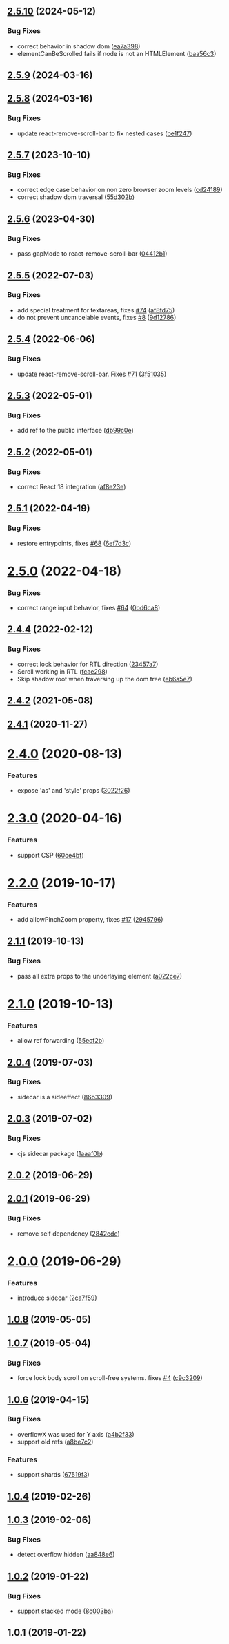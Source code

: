 ## [2.5.10](https://github.com/theKashey/react-remove-scroll/compare/v2.5.9...v2.5.10) (2024-05-12)

### Bug Fixes

- correct behavior in shadow dom ([ea7a398](https://github.com/theKashey/react-remove-scroll/commit/ea7a398ffe624678fb0b9450ea8812ab6ebdb1b5))
- elementCanBeScrolled fails if node is not an HTMLElement ([baa56c3](https://github.com/theKashey/react-remove-scroll/commit/baa56c3daa7e1d6b802c6ba7f2efd989cc412a13))

## [2.5.9](https://github.com/theKashey/react-remove-scroll/compare/v2.5.8...v2.5.9) (2024-03-16)

## [2.5.8](https://github.com/theKashey/react-remove-scroll/compare/v2.5.7...v2.5.8) (2024-03-16)

### Bug Fixes

- update react-remove-scroll-bar to fix nested cases ([be1f247](https://github.com/theKashey/react-remove-scroll/commit/be1f247ef908faa15b569295726b164a0a026978))

## [2.5.7](https://github.com/theKashey/react-remove-scroll/compare/v2.5.6...v2.5.7) (2023-10-10)

### Bug Fixes

- correct edge case behavior on non zero browser zoom levels ([cd24189](https://github.com/theKashey/react-remove-scroll/commit/cd24189765f59074bba22cbf03ce5f80e2950c7d))
- correct shadow dom traversal ([55d302b](https://github.com/theKashey/react-remove-scroll/commit/55d302ba98f250eb366fc36337b4d4656889ae88))

## [2.5.6](https://github.com/theKashey/react-remove-scroll/compare/v2.5.5...v2.5.6) (2023-04-30)

### Bug Fixes

- pass gapMode to react-remove-scroll-bar ([04412b1](https://github.com/theKashey/react-remove-scroll/commit/04412b14b3f164a632e711998ba414f0a9929438))

## [2.5.5](https://github.com/theKashey/react-remove-scroll/compare/v2.5.4...v2.5.5) (2022-07-03)

### Bug Fixes

- add special treatment for textareas, fixes [#74](https://github.com/theKashey/react-remove-scroll/issues/74) ([af8fd75](https://github.com/theKashey/react-remove-scroll/commit/af8fd751a49d6deb9f40d79ecef9b030f291354e))
- do not prevent uncancelable events, fixes [#8](https://github.com/theKashey/react-remove-scroll/issues/8) ([9d12786](https://github.com/theKashey/react-remove-scroll/commit/9d127860addd39c7305aea9e57ee2f51cecd229d))

## [2.5.4](https://github.com/theKashey/react-remove-scroll/compare/v2.5.3...v2.5.4) (2022-06-06)

### Bug Fixes

- update react-remove-scroll-bar. Fixes [#71](https://github.com/theKashey/react-remove-scroll/issues/71) ([3f51035](https://github.com/theKashey/react-remove-scroll/commit/3f51035e5a433443657169ea8c61661acf301b14))

## [2.5.3](https://github.com/theKashey/react-remove-scroll/compare/v2.5.2...v2.5.3) (2022-05-01)

### Bug Fixes

- add ref to the public interface ([db99c0e](https://github.com/theKashey/react-remove-scroll/commit/db99c0e484fd67ee87a889d4cb939c5a43f2734a))

## [2.5.2](https://github.com/theKashey/react-remove-scroll/compare/v2.5.1...v2.5.2) (2022-05-01)

### Bug Fixes

- correct React 18 integration ([af8e23e](https://github.com/theKashey/react-remove-scroll/commit/af8e23e28be1d1fed917fc2967030d29680c2fc2))

## [2.5.1](https://github.com/theKashey/react-remove-scroll/compare/v2.5.0...v2.5.1) (2022-04-19)

### Bug Fixes

- restore entrypoints, fixes [#68](https://github.com/theKashey/react-remove-scroll/issues/68) ([6ef7d3c](https://github.com/theKashey/react-remove-scroll/commit/6ef7d3c8b935c9bc1eb75f1aa8e1ea6738ae2985))

# [2.5.0](https://github.com/theKashey/react-remove-scroll/compare/v2.4.4...v2.5.0) (2022-04-18)

### Bug Fixes

- correct range input behavior, fixes [#64](https://github.com/theKashey/react-remove-scroll/issues/64) ([0bd6ca8](https://github.com/theKashey/react-remove-scroll/commit/0bd6ca85d014acc10ed37b6d3f9e70e1ee4e2c30))

## [2.4.4](https://github.com/theKashey/react-remove-scroll/compare/v2.4.2...v2.4.4) (2022-02-12)

### Bug Fixes

- correct lock behavior for RTL direction ([23457a7](https://github.com/theKashey/react-remove-scroll/commit/23457a7770e010b36b950057d90f496d12d8a93c))
- Scroll working in RTL ([fcae298](https://github.com/theKashey/react-remove-scroll/commit/fcae298d7d35de00ec35fd712bee54c7db2d491c))
- Skip shadow root when traversing up the dom tree ([eb6a5e7](https://github.com/theKashey/react-remove-scroll/commit/eb6a5e7ddc70432586c07e151e535d0e9d631833))

## [2.4.2](https://github.com/theKashey/react-remove-scroll/compare/v2.4.1...v2.4.2) (2021-05-08)

## [2.4.1](https://github.com/theKashey/react-remove-scroll/compare/v2.4.0...v2.4.1) (2020-11-27)

# [2.4.0](https://github.com/theKashey/react-remove-scroll/compare/v2.3.0...v2.4.0) (2020-08-13)

### Features

- expose 'as' and 'style' props ([3022f26](https://github.com/theKashey/react-remove-scroll/commit/3022f26e811de6e6154298743159bfe9b18bf332))

# [2.3.0](https://github.com/theKashey/react-remove-scroll/compare/v2.2.0...v2.3.0) (2020-04-16)

### Features

- support CSP ([60ce4bf](https://github.com/theKashey/react-remove-scroll/commit/60ce4bf25caf845090cc5ff952ae78d8dca7b587))

# [2.2.0](https://github.com/theKashey/react-remove-scroll/compare/v2.1.1...v2.2.0) (2019-10-17)

### Features

- add allowPinchZoom property, fixes [#17](https://github.com/theKashey/react-remove-scroll/issues/17) ([2945796](https://github.com/theKashey/react-remove-scroll/commit/2945796612cdbdc36bb3a888c449e62908a3bea1))

## [2.1.1](https://github.com/theKashey/react-remove-scroll/compare/v2.1.0...v2.1.1) (2019-10-13)

### Bug Fixes

- pass all extra props to the underlaying element ([a022ce7](https://github.com/theKashey/react-remove-scroll/commit/a022ce7c088bdeb5b6db048cd8f4e3ea48ce1eb5))

# [2.1.0](https://github.com/theKashey/react-remove-scroll/compare/v2.0.4...v2.1.0) (2019-10-13)

### Features

- allow ref forwarding ([55ecf2b](https://github.com/theKashey/react-remove-scroll/commit/55ecf2bc16cbba54064f7ac60b323fbf820e662c))

## [2.0.4](https://github.com/theKashey/react-remove-scroll/compare/v2.0.3...v2.0.4) (2019-07-03)

### Bug Fixes

- sidecar is a sideeffect ([86b3309](https://github.com/theKashey/react-remove-scroll/commit/86b330978198235e9d69088a35cae3597361c030))

## [2.0.3](https://github.com/theKashey/react-remove-scroll/compare/v2.0.2...v2.0.3) (2019-07-02)

### Bug Fixes

- cjs sidecar package ([1aaaf0b](https://github.com/theKashey/react-remove-scroll/commit/1aaaf0b2b6245705043b93525be5c522ba69ecdc))

## [2.0.2](https://github.com/theKashey/react-remove-scroll/compare/v2.0.1...v2.0.2) (2019-06-29)

## [2.0.1](https://github.com/theKashey/react-remove-scroll/compare/v2.0.0...v2.0.1) (2019-06-29)

### Bug Fixes

- remove self dependency ([2842cde](https://github.com/theKashey/react-remove-scroll/commit/2842cdebbcc22258e422c1c5c0fb6bbc544f4dd3))

# [2.0.0](https://github.com/theKashey/react-remove-scroll/compare/v1.0.8...v2.0.0) (2019-06-29)

### Features

- introduce sidecar ([2ca7f59](https://github.com/theKashey/react-remove-scroll/commit/2ca7f59e86abc6e252422ec5cb6132281e945984))

## [1.0.8](https://github.com/theKashey/react-remove-scroll/compare/v1.0.7...v1.0.8) (2019-05-05)

## [1.0.7](https://github.com/theKashey/react-remove-scroll/compare/v1.0.6...v1.0.7) (2019-05-04)

### Bug Fixes

- force lock body scroll on scroll-free systems. fixes [#4](https://github.com/theKashey/react-remove-scroll/issues/4) ([c9c3209](https://github.com/theKashey/react-remove-scroll/commit/c9c320935c5cb0adb277d7dd5359295b80b6bf52))

## [1.0.6](https://github.com/theKashey/react-remove-scroll/compare/v1.0.4...v1.0.6) (2019-04-15)

### Bug Fixes

- overflowX was used for Y axis ([a4b2f33](https://github.com/theKashey/react-remove-scroll/commit/a4b2f3312755f705fdc71e5613cab7e41bd07035))
- support old refs ([a8be7c2](https://github.com/theKashey/react-remove-scroll/commit/a8be7c2966b81cdca6602993b1c8fcd53fb07db8))

### Features

- support shards ([67519f3](https://github.com/theKashey/react-remove-scroll/commit/67519f37bffea7efb45d24d25e2b269520450c7c))

## [1.0.4](https://github.com/theKashey/react-remove-scroll/compare/v1.0.3...v1.0.4) (2019-02-26)

## [1.0.3](https://github.com/theKashey/react-remove-scroll/compare/v1.0.2...v1.0.3) (2019-02-06)

### Bug Fixes

- detect overflow hidden ([aa848e6](https://github.com/theKashey/react-remove-scroll/commit/aa848e678bd57d20fd97b1e42ff62eabd631a237))

## [1.0.2](https://github.com/theKashey/react-remove-scroll/compare/v1.0.1...v1.0.2) (2019-01-22)

### Bug Fixes

- support stacked mode ([8c003ba](https://github.com/theKashey/react-remove-scroll/commit/8c003ba8388c4695e03ff3dfbab09e1cc1cf967a))

## 1.0.1 (2019-01-22)
